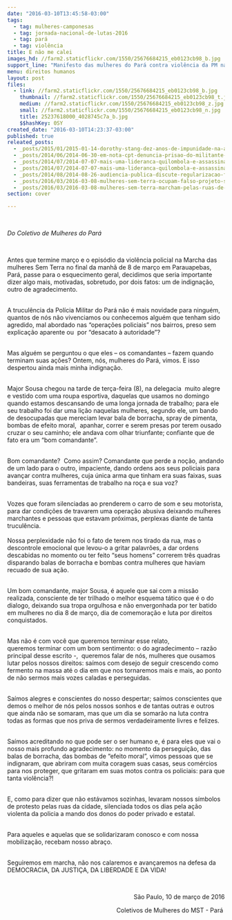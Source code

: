 ```yaml
---
date: "2016-03-10T13:45:58-03:00"
tags:
  - tag: mulheres-camponesas
  - tag: jornada-nacional-de-lutas-2016
  - tag: pará
  - tag: violência
title: E não me calei
images_hd: //farm2.staticflickr.com/1550/25676684215_eb0123cb98_b.jpg
support_line: "Manifesto das mulheres do Pará contra violência da PM na última terça-feira (8). "
menu: direitos humanos
layout: post
files:
  - link: //farm2.staticflickr.com/1550/25676684215_eb0123cb98_b.jpg
    thumbnail: //farm2.staticflickr.com/1550/25676684215_eb0123cb98_t.jpg
    medium: //farm2.staticflickr.com/1550/25676684215_eb0123cb98_z.jpg
    small: //farm2.staticflickr.com/1550/25676684215_eb0123cb98_n.jpg
    title: 25237618000_4028745c7a_b.jpg
    $$hashKey: 0SY
created_date: "2016-03-10T14:23:37-03:00"
published: true
releated_posts:
  - _posts/2015/01/2015-01-14-dorothy-stang-dez-anos-de-impunidade-na-amazonia.md
  - _posts/2014/06/2014-06-30-em-nota-cpt-denuncia-prisao-do-militante-do-mst-em-maraba.md
  - _posts/2014/07/2014-07-07-mais-uma-lideranca-quilombola-e-assassinada-no-para.md
  - _posts/2014/07/2014-07-07-mais-uma-lideranca-quilombola-e-assassinada-no-para.md-e
  - _posts/2014/08/2014-08-26-audiencia-publica-discute-regularizacao-fundiaria-e-ambiental-no-para.md
  - _posts/2016/03/2016-03-08-mulheres-sem-terra-ocupam-falso-projeto-sustentavel-de-mineradora-na-bahia.md
  - _posts/2016/03/2016-03-08-mulheres-sem-terra-marcham-pelas-ruas-de-sc.md
section: cover

---
```

<p>&nbsp;</p>

<p><em>Do Coletivo de Mulheres do Par&aacute;&nbsp;</em></p>

<p>&nbsp;</p>

<p>Antes que termine mar&ccedil;o e o epis&oacute;dio da viol&ecirc;ncia policial na Marcha das mulheres Sem Terra no final da manh&atilde; de 8 de mar&ccedil;o em Parauapebas, Par&aacute;,&nbsp;passe para o esquecimento geral, decidimos que seria importante dizer algo mais, motivadas, sobretudo, por dois fatos: um de indigna&ccedil;&atilde;o, outro de agradecimento.</p>

<p><br />
A trucul&ecirc;ncia da Pol&iacute;cia Militar do Par&aacute; n&atilde;o &eacute; mais novidade para ningu&eacute;m, quantos de n&oacute;s n&atilde;o vivenciamos ou conhecemos algu&eacute;m que tenham sido agredido, mal abordado&nbsp;nas&nbsp;&ldquo;opera&ccedil;&otilde;es policiais&rdquo; nos bairros, preso&nbsp;sem explica&ccedil;&atilde;o aparente ou &nbsp;por &ldquo;desacato &agrave;&nbsp;autoridade&rdquo;?</p>

<p><br />
Mas algu&eacute;m se perguntou o que eles &ndash; os comandantes &ndash; fazem quando terminam suas a&ccedil;&otilde;es? Ontem, n&oacute;s, mulheres do Par&aacute;, vimos. E&nbsp;isso despertou ainda mais minha indigna&ccedil;&atilde;o.</p>

<p><br />
Major Sousa chegou na tarde de&nbsp;ter&ccedil;a-feira (8),&nbsp;na delegacia &nbsp;muito alegre e vestido com uma roupa esportiva, daquelas que usamos no domingo quando estamos descansando de uma longa jornada de trabalho; para ele seu trabalho foi dar uma li&ccedil;&atilde;o naquelas mulheres, segundo ele, um bando de desocupadas que mereciam levar bala de borracha, spray de pimenta, bombas de efeito moral, &nbsp;apanhar, correr e serem presas por terem ousado cruzar o seu caminho; ele andava com olhar triunfante; confiante que de fato era um &ldquo;bom comandante&rdquo;.</p>

<p><br />
Bom comandante? &nbsp;Como assim? Comandante que perde a no&ccedil;&atilde;o, andando de um lado para o&nbsp;outro, impaciente, dando ordens aos seus policiais para avan&ccedil;ar contra mulheres, cuja &uacute;nica arma que tinham era suas faixas, suas bandeiras, suas ferramentas de trabalho na ro&ccedil;a e sua voz?</p>

<p><br />
Vozes que foram silenciadas ao prenderem o carro de som e seu motorista, para dar condi&ccedil;&otilde;es de travarem uma opera&ccedil;&atilde;o abusiva deixando mulheres marchantes e pessoas que estavam pr&oacute;ximas, perplexas diante de tanta trucul&ecirc;ncia.<br />
<br />
Nossa perplexidade n&atilde;o foi o fato de terem nos tirado da rua, mas o descontrole emocional que levou-o a gritar palavr&otilde;es, a dar ordens descabidas no momento ou ter feito &ldquo;seus homens&rdquo; correrem tr&ecirc;s quadras disparando balas de borracha e bombas contra mulheres que haviam recuado de sua a&ccedil;&atilde;o.</p>

<p><br />
Um bom comandante, major Sousa, &eacute; aquele que sai com a miss&atilde;o realizada, consciente de ter trilhado o melhor esquema t&aacute;tico que &eacute; o do dialogo, deixando sua tropa orgulhosa e n&atilde;o envergonhada por ter batido em mulheres no dia 8 de mar&ccedil;o, dia de comemora&ccedil;&atilde;o e luta por direitos conquistados.&nbsp;</p>

<p><br />
Mas n&atilde;o &eacute; com&nbsp;voc&ecirc; que queremos&nbsp;terminar esse relato, queremos&nbsp;terminar com um bom sentimento: o do agradecimento &ndash; raz&atilde;o principal desse escrito -, &nbsp;queremos&nbsp;falar de n&oacute;s, mulheres que ousamos lutar pelos nossos direitos: sa&iacute;mos com desejo&nbsp;de seguir crescendo como fermento na massa at&eacute; o dia em que nos tornaremos mais e mais, ao ponto de n&atilde;o sermos mais vozes caladas e perseguidas.&nbsp;</p>

<p><br />
Sa&iacute;mos alegres e conscientes do nosso despertar; sa&iacute;mos conscientes que demos o melhor de n&oacute;s pelos nossos sonhos e de tantas outras e outros que ainda n&atilde;o se somaram, mas que um dia se somar&atilde;o na luta contra todas as formas que nos priva de sermos verdadeiramente livres e felizes.</p>

<p><br />
Sa&iacute;mos acreditando no que pode ser o ser humano e, &eacute; para eles que vai o nosso mais profundo agradecimento: no momento da persegui&ccedil;&atilde;o, das balas de borracha, das bombas de &ldquo;efeito moral&rdquo;, vimos pessoas que se indignaram, que abriram com muita coragem suas casas, seus com&eacute;rcios para nos proteger, que gritaram em suas motos contra os policiais: para que tanta viol&ecirc;ncia?!</p>

<p><br />
E, como para dizer que n&atilde;o est&aacute;vamos sozinhas, levaram nossos s&iacute;mbolos de protesto pelas ruas da cidade,&nbsp;silenciada todos os dias pela a&ccedil;&atilde;o violenta da policia a mando dos donos do poder privado e estatal.</p>

<p><br />
Para aqueles e aquelas que se solidarizaram conosco e com nossa mobiliza&ccedil;&atilde;o, recebam nosso abra&ccedil;o.</p>

<p><br />
Seguiremos em marcha, n&atilde;o nos calaremos e avan&ccedil;aremos na defesa da DEMOCRACIA, DA JUSTI&Ccedil;A, DA LIBERDADE E DA VIDA!</p>

<p>&nbsp;</p>

<p style="text-align: right;">S&atilde;o Paulo, 10 de mar&ccedil;o de 2016</p>

<p style="text-align: right;">Coletivos de Mulheres do MST - Par&aacute;&nbsp;</p>
